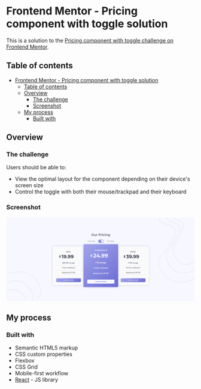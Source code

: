 # Frontend Mentor - Pricing component with toggle solution

This is a solution to the [Pricing component with toggle challenge on Frontend Mentor](https://www.frontendmentor.io/challenges/pricing-component-with-toggle-8vPwRMIC).

## Table of contents

- [Frontend Mentor - Pricing component with toggle solution](#frontend-mentor---pricing-component-with-toggle-solution)
  - [Table of contents](#table-of-contents)
  - [Overview](#overview)
    - [The challenge](#the-challenge)
    - [Screenshot](#screenshot)
  - [My process](#my-process)
    - [Built with](#built-with)

## Overview

### The challenge

Users should be able to:

- View the optimal layout for the component depending on their device's screen size
- Control the toggle with both their mouse/trackpad and their keyboard

### Screenshot

![](./assets/screenshot.png)

## My process

### Built with

- Semantic HTML5 markup
- CSS custom properties
- Flexbox
- CSS Grid
- Mobile-first workflow
- [React](https://reactjs.org/) - JS library
